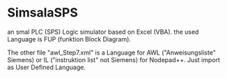 # SimsalaSPS
an smal PLC (SPS) Logic simulator based on Excel (VBA). the used Language is FUP (funktion Block Diagram).


The other file "awl_Step7.xml" is a Language for AWL ("Anweisungsliste" Siemens) or IL ("instruktion list" not Siemens) for Nodepad++.
Just import as User Defined Language.
